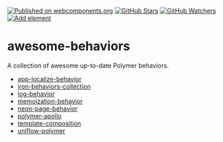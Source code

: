 [![Published on webcomponents.org][webcomponents-image]][webcomponents-url]
[![GitHub Stars][github-stars-image]][github-stars-url]
[![GitHub Watchers][github-watchers-image]][github-watchers-url]
[![Add element][github-image]][github-url]

# awesome-behaviors

A collection of awesome up-to-date Polymer behaviors.

- [app-localize-behavior](https://github.com/PolymerElements/app-localize-behavior)
- [iron-behaviors-collection](https://github.com/PolymerElements/iron-behaviors-collection)
- [log-behavior](https://github.com/pwasem/log-behavior)
- [memoization-behavior](https://github.com/shawncplus/memoization-behavior)
- [neon-page-behavior](https://github.com/vguillou/neon-page-behavior)
- [polymer-apollo](https://github.com/aruntk/polymer-apollo)
- [template-composition](https://github.com/PolymerLabs/template-composition)
- [uniflow-polymer](https://github.com/google/uniflow-polymer)


[github-image]: https://img.shields.io/badge/github-add%20behavior-lightgrey.svg
[github-url]: https://github.com/StartPolymer/awesome-behaviors/issues/new?title=Add%20behavior%20&labels=User%20reports

[github-stars-image]: https://img.shields.io/github/stars/StartPolymer/awesome-behaviors.svg?label=github%20stars
[github-stars-url]: https://github.com/StartPolymer/awesome-behaviors

[github-watchers-image]: https://img.shields.io/github/watchers/StartPolymer/awesome-behaviors.svg?label=github%20watchers
[github-watchers-url]: https://github.com/StartPolymer/awesome-behaviors

[webcomponents-image]: https://img.shields.io/badge/webcomponents.org-published-blue.svg
[webcomponents-url]: https://webcomponents.org/collection/StartPolymer/awesome-behaviors
